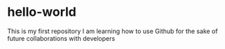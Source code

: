 # hello-world
This is my first repository
I am learning how to use Github for the sake of future collaborations with developers
